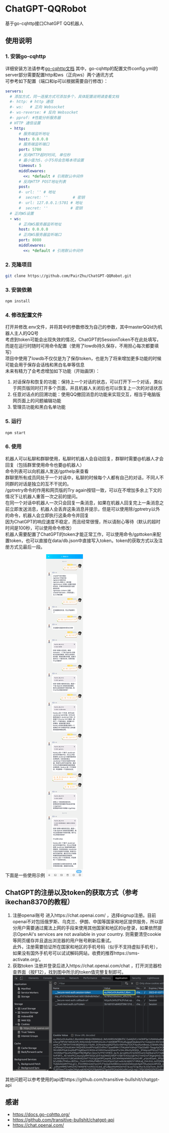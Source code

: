 # ChatGPT-QQRobot
 基于go-cqhttp接口ChatGPT QQ机器人
## 使用说明
### 1. 安装go-cqhttp
详细安装方法请参考[go-cqhttp文档](https://docs.go-cqhttp.org/)
其中，go-cqhttp的配置文件config.yml的server部分需要配置http和ws（正向ws）两个通讯方式  
可参考如下配置（端口和ip可以根据需要自行修改）：
```yaml
servers:
  # 添加方式，同一连接方式可添加多个，具体配置说明请查看文档
  #- http: # http 通信
  #- ws:   # 正向 Websocket
  #- ws-reverse: # 反向 Websocket
  #- pprof: #性能分析服务器
  # HTTP 通信设置
  - http:
      # 服务端监听地址
      host: 0.0.0.0
      # 服务端监听端口
      port: 5700
      # 反向HTTP超时时间, 单位秒
      # 最小值为5，小于5将会忽略本项设置
      timeout: 5
      middlewares:
        <<: *default # 引用默认中间件
      # 反向HTTP POST地址列表
      post:
      #- url: '' # 地址
      #  secret: ''           # 密钥
      #- url: 127.0.0.1:5701 # 地址
      #  secret: ''          # 密钥
  # 正向WS设置
  - ws:
      # 正向WS服务器监听地址
      host: 0.0.0.0
      # 正向WS服务器监听端口
      port: 8080
      middlewares:
        <<: *default # 引用默认中间件
```
### 2. 克隆项目
```bash
git clone https://github.com/PairZhu/ChatGPT-QQRobot.git
```
### 3. 安装依赖
```bash
npm install
```
### 4. 修改配置文件
打开并修改.env文件，并将其中的参数修改为自己的参数，其中masterQQId为机器人主人的QQ号  
考虑到token可能会出现失效的情况，ChatGPT的SessionToken不在此处填写，而是在运行时随时可用命令配置（使用了lowdb持久保存，不用担心每次都要填写）  
项目中使用了lowdb不仅仅是为了保存token，也是为了将来增加更多功能的时候可能会用于保存会话栈和黑白名单等信息  
未来有精力了会考虑增加如下功能（开始画饼）：
1. 对话保存和恢复的功能：保持上一个对话的状态，可以打开下一个对话，类似于网页版同时打开多个页面，并且机器人关闭后也可以恢复上一次的对话状态
2. 任意对话点的回溯功能：使用QQ撤回消息的功能来实现交互，相当于电脑版网页面上的问题编辑功能
3. 管理员功能和黑白名单功能
### 5. 运行
```bash
npm start
```
### 6. 使用
机器人可以私聊和群聊使用，私聊时机器人会自动回复，群聊时需要@机器人才会回复（包括群里使用命令也要@机器人）  
命令列表可以向机器人发送/gpthelp来查看  
群聊里所有成员同处于一个对话中，私聊的时候每个人都有自己的对话，不同人不同群的对话是独立的互不干扰的。  
/gptretry命令的作用和网页版的Try again按钮一致，可以在不增加多余上下文的情况下让机器人重答一次之前的提问。  
在同一个对话中机器人一次只会回复一条消息，如果在机器人回复完上一条消息之前立即发送消息，机器人会丢弃这条消息并提示，但是可以使用除/gptretry以外的命令，机器人会立即执行这条命令并回复  
因为ChatGPT的响应速度不稳定，而且经常很慢，所以请耐心等待（默认的超时时间是100秒，可以使用命令修改）  
机器人需要配置了ChatGPT的token才能正常工作，可以使用命令/gpttoken来配置token，也可以直接在data/db.json中直接写入token。token的获取方式以及注册方式见最后一段。

下面是一些使用示例
![image](./media/example.png)
## ChatGPT的注册以及token的获取方式（参考ikechan8370的教程）
1. 注册openai账号
进入https://chat.openai.com/ ，选择signup注册。目前openai不对包括俄罗斯、乌克兰、伊朗、中国等国家和地区提供服务，所以部分用户需要通过魔法上网的手段来使用其他国家和地区的ip登录，如果依然提示OpenAI's services are not available in your country. 则需要清空cookie等网页缓存并且退出浏览器的用户账号刷新后重试。  
此外，注册需要验证所在国家和地区的手机号码（似乎不支持虚拟手机号），如果没有国外手机号可以试试解码网站，收费的推荐https://sms-activate.org/。
2. 获取token
注册并登录后进入https://chat.openai.com/chat ，打开浏览器检查界面（按F12），找到图中所示的token值完整复制即可。
![image](./media/session-token.png)

其他问题可以参考使用的api库https://github.com/transitive-bullshit/chatgpt-api

## 感谢
* https://docs.go-cqhttp.org/
* https://github.com/transitive-bullshit/chatgpt-api
* https://chat.openai.com/
